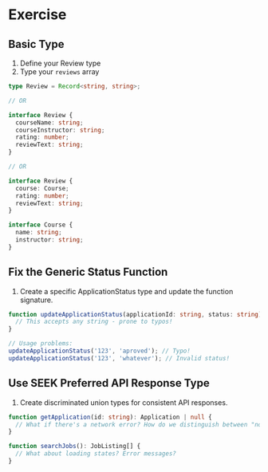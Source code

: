 # Exercise

## Basic Type

1. Define your Review type
2. Type your `reviews` array

```ts
type Review = Record<string, string>;

// OR

interface Review {
  courseName: string;
  courseInstructor: string;
  rating: number;
  reviewText: string;
}

// OR

interface Review {
  course: Course;
  rating: number;
  reviewText: string;
}

interface Course {
  name: string;
  instructor: string;
}
```


## Fix the Generic Status Function

1. Create a specific ApplicationStatus type and update the function signature.

```ts
function updateApplicationStatus(applicationId: string, status: string): void {
  // This accepts any string - prone to typos!
}

// Usage problems:
updateApplicationStatus('123', 'aproved'); // Typo!
updateApplicationStatus('123', 'whatever'); // Invalid status!
```


## Use SEEK Preferred API Response Type

1. Create discriminated union types for consistent API responses.

```ts
function getApplication(id: string): Application | null {
  // What if there's a network error? How do we distinguish between "not found" and "error"?
}

function searchJobs(): JobListing[] {
  // What about loading states? Error messages?
}
```

